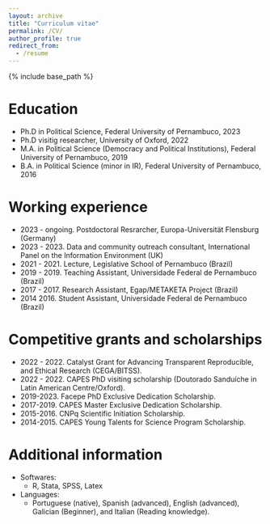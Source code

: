 ```yaml
---
layout: archive
title: "Curriculum vitae"
permalink: /CV/
author_profile: true
redirect_from:
  - /resume
---
```


{% include base_path %}

Education
======
* Ph.D in Political Science, Federal University of Pernambuco, 2023
* Ph.D visitig researcher, University of Oxford, 2022
* M.A. in Political Science (Democracy and Political Institutions), Federal University of Pernambuco, 2019
* B.A. in Political Science (minor in IR), Federal University of Pernambuco, 2016

Working experience
======
* 2023 - ongoing. Postdoctoral Resrarcher, Europa-Universität Flensburg (Germany)
* 2023 - 2023. Data and community outreach consultant, International Panel on the Information Environment (UK)
* 2021 - 2021. Lecture, Legislative School of Pernambuco (Brazil)
* 2019 - 2019. Teaching Assistant, Universidade Federal de Pernambuco (Brazil)
* 2017 - 2017. Research Assistant, Egap/METAKETA Project (Brazil)
* 2014 2016. Student Assistant, Universidade Federal de Pernambuco (Brazil) 

Competitive grants and scholarships
======
  * 2022 - 2022. Catalyst Grant for Advancing Transparent Reproducible, and Ethical Research (CEGA/BITSS).
  * 2022 - 2022. CAPES PhD visiting scholarship (Doutorado Sanduíche in Latin American Centre/Oxford).
  * 2019-2023. Facepe PhD Exclusive Dedication Scholarship.
  * 2017-2019. CAPES Master Exclusive Dedication Scholarship.
  * 2015-2016. CNPq Scientific Initiation Scholarship.
  * 2014-2015. CAPES Young Talents for Science Program Scholarship.

Additional information
======
* Softwares:
  * R, Stata, SPSS, Latex
* Languages:
  * Portuguese (native), Spanish (advanced), English (advanced), Galician (Beginner), and Italian (Reading knowledge).


